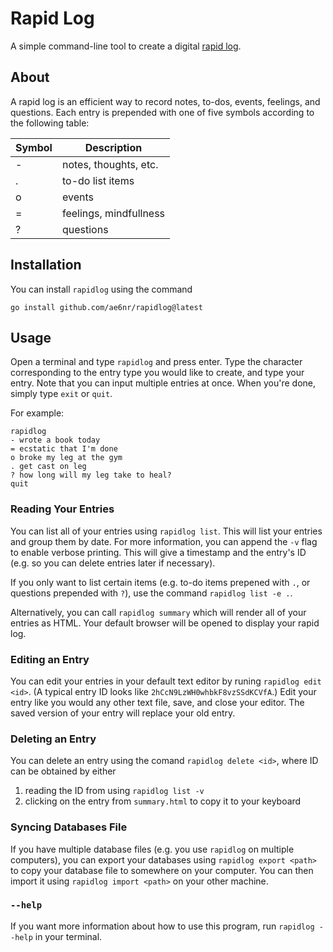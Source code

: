# Rapid Log

A simple command-line tool to create a digital [rapid log](https://bulletjournal.com/blogs/faq/what-is-rapid-logging-understand-rapid-logging-bullets-and-signifiers).

## About

A rapid log is an efficient way to record notes, to-dos, events, feelings, and questions.
Each entry is prepended with one of five symbols according to the following table:

| Symbol | Description |
|--------|-------------|
| - | notes, thoughts, etc. |
| . | to-do list items |
| o | events |
| = | feelings, mindfullness |
| ? | questions |

## Installation

You can install `rapidlog` using the command

```
go install github.com/ae6nr/rapidlog@latest
```

## Usage

Open a terminal and type `rapidlog` and press enter.
Type the character corresponding to the entry type you would like to create, and type your entry.
Note that you can input multiple entries at once.
When you're done, simply type `exit` or `quit`.

For example:

```
rapidlog
- wrote a book today
= ecstatic that I'm done
o broke my leg at the gym
. get cast on leg
? how long will my leg take to heal?
quit
```

### Reading Your Entries

You can list all of your entries using `rapidlog list`.
This will list your entries and group them by date.
For more information, you can append the `-v` flag to enable verbose printing.
This will give a timestamp and the entry's ID (e.g. so you can delete entries later if necessary).

If you only want to list certain items (e.g. to-do items prepened with `.`, or questions prepended with `?`), use the command `rapidlog list -e .`.

Alternatively, you can call `rapidlog summary` which will render all of your entries as HTML.
Your default browser will be opened to display your rapid log.

### Editing an Entry

You can edit your entries in your default text editor by runing `rapidlog edit <id>`.
(A typical entry ID looks like `2hCcN9LzWH0whbkF8vzSSdKCVfA`.)
Edit your entry like you would any other text file, save, and close your editor.
The saved version of your entry will replace your old entry.

### Deleting an Entry

You can delete an entry using the comand `rapidlog delete <id>`, where ID can be obtained by either

1. reading the ID from using `rapidlog list -v`
2. clicking on the entry from `summary.html` to copy it to your keyboard

### Syncing Databases File

If you have multiple database files (e.g. you use `rapidlog` on multiple computers), you can export your databases using `rapidlog export <path>` to copy your database file to somewhere on your computer. You can then import it using `rapidlog import <path>` on your other machine.

### `--help`

If you want more information about how to use this program, run `rapidlog --help` in your terminal.

